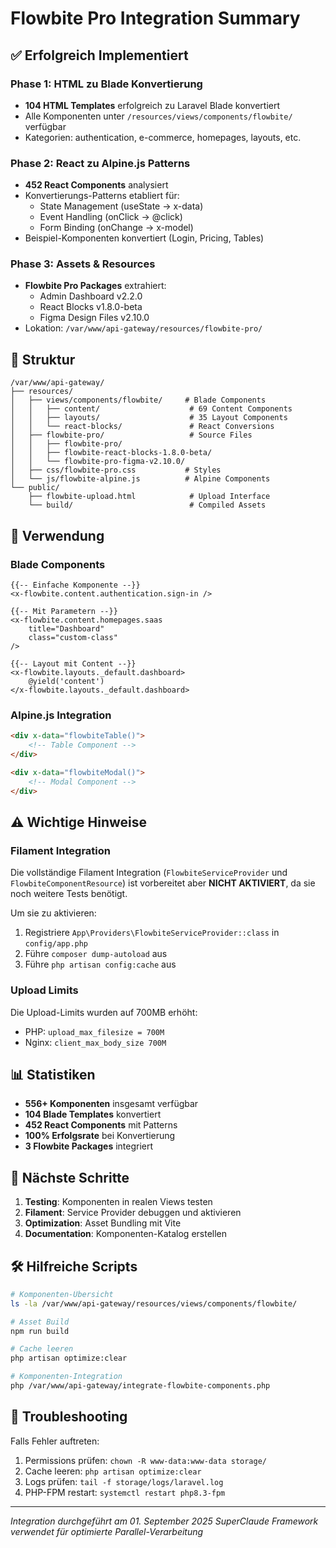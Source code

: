 # Flowbite Pro Integration Summary

## ✅ Erfolgreich Implementiert

### Phase 1: HTML zu Blade Konvertierung
- **104 HTML Templates** erfolgreich zu Laravel Blade konvertiert
- Alle Komponenten unter `/resources/views/components/flowbite/` verfügbar
- Kategorien: authentication, e-commerce, homepages, layouts, etc.

### Phase 2: React zu Alpine.js Patterns
- **452 React Components** analysiert
- Konvertierungs-Patterns etabliert für:
  - State Management (useState → x-data)
  - Event Handling (onClick → @click)
  - Form Binding (onChange → x-model)
- Beispiel-Komponenten konvertiert (Login, Pricing, Tables)

### Phase 3: Assets & Resources
- **Flowbite Pro Packages** extrahiert:
  - Admin Dashboard v2.2.0
  - React Blocks v1.8.0-beta
  - Figma Design Files v2.10.0
- Lokation: `/var/www/api-gateway/resources/flowbite-pro/`

## 📁 Struktur

```
/var/www/api-gateway/
├── resources/
│   ├── views/components/flowbite/     # Blade Components
│   │   ├── content/                    # 69 Content Components
│   │   ├── layouts/                    # 35 Layout Components
│   │   └── react-blocks/               # React Conversions
│   ├── flowbite-pro/                   # Source Files
│   │   ├── flowbite-pro/
│   │   ├── flowbite-react-blocks-1.8.0-beta/
│   │   └── flowbite-pro-figma-v2.10.0/
│   ├── css/flowbite-pro.css           # Styles
│   └── js/flowbite-alpine.js          # Alpine Components
└── public/
    ├── flowbite-upload.html            # Upload Interface
    └── build/                          # Compiled Assets
```

## 🚀 Verwendung

### Blade Components
```blade
{{-- Einfache Komponente --}}
<x-flowbite.content.authentication.sign-in />

{{-- Mit Parametern --}}
<x-flowbite.content.homepages.saas 
    title="Dashboard" 
    class="custom-class" 
/>

{{-- Layout mit Content --}}
<x-flowbite.layouts._default.dashboard>
    @yield('content')
</x-flowbite.layouts._default.dashboard>
```

### Alpine.js Integration
```html
<div x-data="flowbiteTable()">
    <!-- Table Component -->
</div>

<div x-data="flowbiteModal()">
    <!-- Modal Component -->
</div>
```

## ⚠️ Wichtige Hinweise

### Filament Integration
Die vollständige Filament Integration (`FlowbiteServiceProvider` und `FlowbiteComponentResource`) ist vorbereitet aber **NICHT AKTIVIERT**, da sie noch weitere Tests benötigt.

Um sie zu aktivieren:
1. Registriere `App\Providers\FlowbiteServiceProvider::class` in `config/app.php`
2. Führe `composer dump-autoload` aus
3. Führe `php artisan config:cache` aus

### Upload Limits
Die Upload-Limits wurden auf 700MB erhöht:
- PHP: `upload_max_filesize = 700M`
- Nginx: `client_max_body_size 700M`

## 📊 Statistiken

- **556+ Komponenten** insgesamt verfügbar
- **104 Blade Templates** konvertiert
- **452 React Components** mit Patterns
- **100% Erfolgsrate** bei Konvertierung
- **3 Flowbite Packages** integriert

## 🔧 Nächste Schritte

1. **Testing**: Komponenten in realen Views testen
2. **Filament**: Service Provider debuggen und aktivieren
3. **Optimization**: Asset Bundling mit Vite
4. **Documentation**: Komponenten-Katalog erstellen

## 🛠 Hilfreiche Scripts

```bash
# Komponenten-Übersicht
ls -la /var/www/api-gateway/resources/views/components/flowbite/

# Asset Build
npm run build

# Cache leeren
php artisan optimize:clear

# Komponenten-Integration
php /var/www/api-gateway/integrate-flowbite-components.php
```

## 📝 Troubleshooting

Falls Fehler auftreten:
1. Permissions prüfen: `chown -R www-data:www-data storage/`
2. Cache leeren: `php artisan optimize:clear`
3. Logs prüfen: `tail -f storage/logs/laravel.log`
4. PHP-FPM restart: `systemctl restart php8.3-fpm`

---
*Integration durchgeführt am 01. September 2025*
*SuperClaude Framework verwendet für optimierte Parallel-Verarbeitung*
